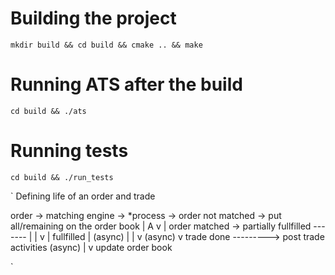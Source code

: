 # Building the project
`mkdir build && cd build && cmake .. && make`

# Running ATS after the build
`cd build && ./ats`

# Running tests
`cd build && ./run_tests`

`
Defining life of an order and trade

order -> matching engine -> *process -> order not matched -> put all/remaining on the order book
                            |                                           A
                            v                                           |
                            order matched -> partially fullfilled -------
                            |                       |
                            v                       |
                            fullfilled              | (async)
                            |                       |
                            v             (async)   v
                            trade done ---------> post trade activities (async)
                            |
                            v
                            update order book

`